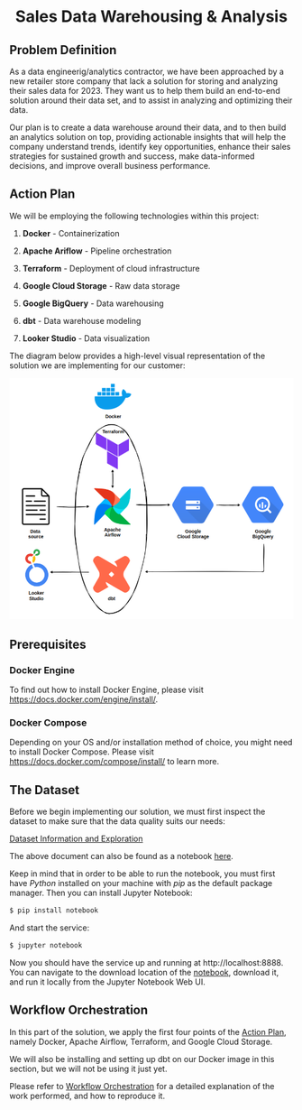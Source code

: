 # <div align="center">Sales Data Warehousing & Analysis</div>

## Problem Definition

As a data engineerig/analytics contractor, we have been approached by a new retailer store company that lack a solution for storing and analyzing their sales data for 2023. They want us to help them build an end-to-end solution around their data set, and to assist in analyzing and optimizing their data. 

Our plan is to create a data warehouse around their data, and to then build an analytics solution on top, providing actionable insights that will help the company understand trends, identify key opportunities, enhance their sales strategies for sustained growth and success, make data-informed decisions, and improve overall business performance.

## Action Plan

We will be employing the following technologies within this project:

1. __Docker__ - Containerization

2. __Apache Ariflow__ - Pipeline orchestration 

3. __Terraform__ - Deployment of cloud infrastructure

4. __Google Cloud Storage__ - Raw data storage

5. __Google BigQuery__ - Data warehousing

6. __dbt__ - Data warehouse modeling

7. __Looker Studio__ - Data visualization

The diagram below provides a high-level visual representation of the solution we are implementing for our customer:

![Pipeline diagram](./images/workflow_diagram.png)

## Prerequisites

### Docker Engine

To find out how to install Docker Engine, please visit https://docs.docker.com/engine/install/.

### Docker Compose 

Depending on your OS and/or installation method of choice, you might need to install Docker Compose. Please visit https://docs.docker.com/compose/install/ to learn more.

## The Dataset

Before we begin implementing our solution, we must first inspect the dataset to make sure that the data quality suits our needs:

[Dataset Information and Exploration](./01_dataset/README.md)

The above document can also be found as a notebook [here](./01_dataset/dataset_exploration.ipynb). 

Keep in mind that in order to be able to run the notebook, you must first have _Python_ installed on your machine with _pip_ as the default package manager. Then you can install Jupyter Notebook:

```bash 
$ pip install notebook
```

And start the service:

```bash
$ jupyter notebook
```

Now you should have the service up and running at http://localhost:8888. You can navigate to the download location of the [notebook](./01_dataset/dataset_exploration.ipynb), download it, and run it locally from the Jupyter Notebook Web UI.

## Workflow Orchestration

In this part of the solution, we apply the first four points of the [Action Plan](#action-plan), namely Docker, Apache Airflow, Terraform, and Google Cloud Storage.

We will also be installing and setting up dbt on our Docker image in this section, but we will not be using it just yet.

Please refer to [Workflow Orchestration](./02_workflow_orchestration/README.md) for a detailed explanation of the work performed, and how to reproduce it.